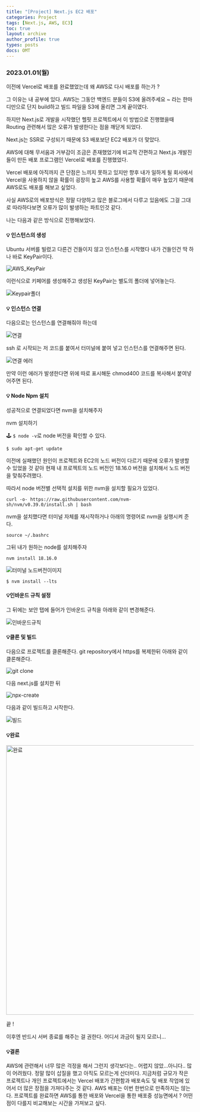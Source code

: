 ```yaml
---
title: "[Project] Next.js EC2 배포"
categories: Project
tags: [Next.js, AWS, EC3]
toc: true
layout: archive
author_profile: true
types: posts
docs: OMT
---
```


###  2023.01.01(월)

이전에 Vercel로 배포를 완료했었는데 왜 AWS로 다시 배포를 하는가 ? 

그 이유는 내 공부에 있다. AWS는 그동안 백엔드 분들이 S3에 올려주세요 ~ 라는 한마디만으로 단지 build하고 빌드 파일을 S3에 올리면 그게 끝이였다. 

하지만 Next.js로 개발을 시작했던 헬핏 프로젝트에서 이 방법으로 진행했을때 Routing 관련해서 많은 오류가 발생한다는 점을 깨닫게 되었다. 

Next.js는 SSR로 구성되기 때문에 S3 배포보단 EC2 배포가 더 맞았다. 

AWS에 대해 무서움과 거부감이 조금은 존재했었기에 비교적 간편하고 Next.js 개발진들이 만든 배포 프로그램인 Vercel로 배포를 진행했었다. 

Vercel 배포에 아직까지 큰 단점은 느끼지 못하고 있지만 향후 내가 일하게 될 회사에서 Vercel을 사용하지 않을 확률이 굉장히 높고 AWS를 사용할 확률이 매우 높았기 때문에 AWS로도 배포를 해보고 싶었다. 



사실 AWS로의 배포방식은 정말 다양하고 많은 블로그에서 다루고 있음에도 그걸 그대로 따라하다보면 오류가 많이 발생하는 파트인것 같다. 

나는 다음과 같은 방식으로 진행해보았다. 



#### 💡 인스턴스의 생성

Ubuntu 서버를 빌렸고 다른건 건들이지 않고 인스턴스를 시작했다 내가 건들인건 딱 하나 바로 KeyPair이다. 



![AWS_KeyPair](../../assets/images/2024-01-01-AWS%E1%84%87%E1%85%A2%E1%84%91%E1%85%A9%E1%84%8B%E1%85%A7%E1%86%AB%E1%84%89%E1%85%B3%E1%86%B8/0c286bf3-5b37-49f2-a659-13aeb62ea712.png)



이런식으로 키페어를 생성해주고 생성된 KeyPair는 별도의 폴더에 넣어놓는다. 

![Keypair폴더](../../assets/images/2024-01-01-AWS%E1%84%87%E1%85%A2%E1%84%91%E1%85%A9%E1%84%8B%E1%85%A7%E1%86%AB%E1%84%89%E1%85%B3%E1%86%B8/5dee382c-cb1d-4b65-ac5f-1a937783984e.png)







#### 💡 인스턴스 연결

다음으로는 인스턴스를 연결해줘야 하는데 



![연결](../../assets/images/2024-01-01-AWS%E1%84%87%E1%85%A2%E1%84%91%E1%85%A9%E1%84%8B%E1%85%A7%E1%86%AB%E1%84%89%E1%85%B3%E1%86%B8/369bb81f-7f2d-4513-a92b-6938d2fb7daf.png)

ssh 로 시작되는 저 코드를 붙여서 터미널에 붙여 넣고 인스턴스를 연결해주면 된다. 

![연결 에러](../../assets/images/2024-01-01-AWS%E1%84%87%E1%85%A2%E1%84%91%E1%85%A9%E1%84%8B%E1%85%A7%E1%86%AB%E1%84%89%E1%85%B3%E1%86%B8/4d8850c2-5fb2-4f10-926d-5d80ba0ec541.png)

만약 이런 에러가 발생한다면 위에 따로 표시해둔 chmod400 코드를 복사해서 붙여넣어주면 된다. 



#### 💡 Node Npm 설치 

성공적으로 연결되었다면 nvm을 설치해주자 

nvm 설치하기

🕹 `$ node -v`로 node 버전을 확인할 수 있다.

`$ sudo apt-get update`

이전에 실패했던 원인이 프로젝트와 EC2의 노드 버전이 다르기 때문에 오류가 발생할 수 있었을 것 같아 현재 내 프로젝트의 노드 버전인 18.16.0 버전을 설치해서 노드 버전을 맞춰주려했다. 

따라서 node 버전별 선택적 설치를 위한 nvm을 설치할 필요가 있었다. 

`curl -o- https://raw.githubusercontent.com/nvm-sh/nvm/v0.39.0/install.sh | bash`

nvm을 설치했다면 터미널 자체를 재시작하거나 아래의 명령어로 nvm을 실행시켜 준다. 

`source ~/.bashrc`

그뒤 내가 원하는 node를 설치해주자 

`nvm install 18.16.0`

![터미널 노드버전이미지 ](../../assets/images/2024-01-01-AWS%E1%84%87%E1%85%A2%E1%84%91%E1%85%A9%E1%84%8B%E1%85%A7%E1%86%AB%E1%84%89%E1%85%B3%E1%86%B8/a5f4feea-41e5-48c2-b8c3-4c128183f75b.png)



`$ nvm install --lts`



#### 💡인바운드 규칙 설정

그 뒤에는 보안 탭에 들어가 인바운드 규칙을 아래와 같이 변경해준다. 

![인바운드규칙](../../assets/images/2024-01-01-AWS%E1%84%87%E1%85%A2%E1%84%91%E1%85%A9%E1%84%8B%E1%85%A7%E1%86%AB%E1%84%89%E1%85%B3%E1%86%B8/a7edac3e-c9fe-424d-b006-35e553136624.png)



#### 💡클론 및 빌드 

다음으로 프로젝트를 클론해준다. git repository에서 https를 복제한뒤 아래와 같이 클론해준다. 

![git clone](../../assets/images/2024-01-01-AWS%E1%84%87%E1%85%A2%E1%84%91%E1%85%A9%E1%84%8B%E1%85%A7%E1%86%AB%E1%84%89%E1%85%B3%E1%86%B8/67ff47d0-d2c2-421f-b67e-43bb32a38e07.png)

다음 next.js를 설치한 뒤 

![npx-create](../../assets/images/2024-01-01-AWS%E1%84%87%E1%85%A2%E1%84%91%E1%85%A9%E1%84%8B%E1%85%A7%E1%86%AB%E1%84%89%E1%85%B3%E1%86%B8/6c8b9fa4-68fd-4c22-9706-666993ad4cb7.png)

다음과 같이 빌드하고 시작한다. 

![빌드](../../assets/images/2024-01-01-AWS%E1%84%87%E1%85%A2%E1%84%91%E1%85%A9%E1%84%8B%E1%85%A7%E1%86%AB%E1%84%89%E1%85%B3%E1%86%B8/13b8a71c-3e65-4326-99c3-35b5de69e480.png)



#### 💡완료

<img width="723" alt="완료" src="https://github.com/OMT-OnMyTicket/OMT/assets/104547038/dfa4e056-b941-4bf4-8bee-1af3ebedeb59">

끝 ! 

이후엔 반드시 서버 종료를 해주는 걸 권한다. 어디서 과금이 될지 모르니… 



#### 💡결론

AWS에 관련해서 너무 많은 걱정을 해서 그런지 생각보다는.. 어렵지 않았...아니다.. 많이 어려웠다. 정말 많이 삽질을 했고 아직도 모르는게 산더미다. 지금처럼 규모가 작은 프로젝트나 개인 프로젝트에서는 Vercel 배포가 간편함과 배포속도 및 배포 작업에 있어서 더 많은 장점을 가져다주는 것 같다. AWS 배포는 이번 한번으로 만족하지는 않는다. 프로젝트를 완료하면 AWS를 통한 배포와 Vercel을 통한 배포중 성능면에서 ? 어떤 점이 다를지 비교해보는 시간을 가져보고 싶다. 